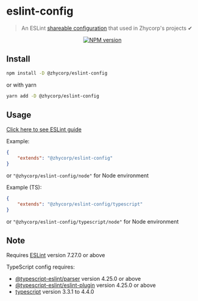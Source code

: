 # eslint-config
> An ESLint [shareable configuration](http://eslint.org/docs/developer-guide/shareable-configs.html) that used in Zhycorp's projects ✔

<div align="center">
<a href="https://www.npmjs.com/package/@zhycorp/eslint-config"><img src="https://img.shields.io/npm/v/@zhycorp/eslint-config?maxAge=3600" alt="NPM version" ><a/>
</div>

## Install

```bash
npm install -D @zhycorp/eslint-config
```
or with yarn
```bash
yarn add -D @zhycorp/eslint-config
```

## Usage

[Click here to see ESLint guide](https://eslint.org/docs/user-guide/configuring#using-a-shareable-configuration-package)

Example:
```json
{
    "extends": "@zhycorp/eslint-config"
}
```
or `"@zhycorp/eslint-config/node"` for Node environment


Example (TS):
```json
{
    "extends": "@zhycorp/eslint-config/typescript"
}
```
or `"@zhycorp/eslint-config/typescript/node"` for Node environment

## Note

Requires [ESLint](https://npmjs.com/package/eslint) version 7.27.0 or above

TypeScript config requires:
 * [@typescript-eslint/parser](https://npmjs.com/package/@typescript-eslint/parser) version 4.25.0 or above
 * [@typescript-eslint/eslint-plugin](https://npmjs.com/package/@typescript-eslint/eslint-plugin) version 4.25.0 or above
 * [typescript](https://npmjs.com/package/typescript) version 3.3.1 to 4.4.0
